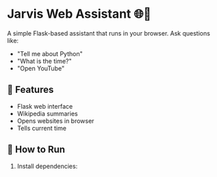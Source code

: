 # Jarvis Web Assistant 🌐🤖

A simple Flask-based assistant that runs in your browser. Ask questions like:
- "Tell me about Python"
- "What is the time?"
- "Open YouTube"

## 🔧 Features
- Flask web interface
- Wikipedia summaries
- Opens websites in browser
- Tells current time

## 🚀 How to Run

1. Install dependencies:

